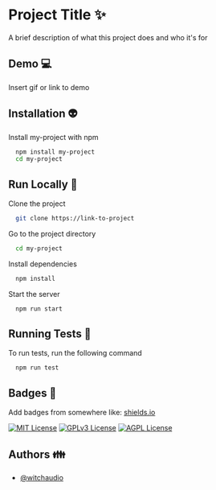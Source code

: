 
# Project Title ✨

A brief description of what this project does and who it's for


## Demo 💻

Insert gif or link to demo


## Installation 👽

Install my-project with npm

```bash
  npm install my-project
  cd my-project
```
    
## Run Locally 🚀

Clone the project

```bash
  git clone https://link-to-project
```

Go to the project directory

```bash
  cd my-project
```

Install dependencies

```bash
  npm install
```

Start the server

```bash
  npm run start
```


## Running Tests 🧪

To run tests, run the following command

```bash
  npm run test
```


## Badges 🎈

Add badges from somewhere like: [shields.io](https://shields.io/)

[![MIT License](https://img.shields.io/badge/License-MIT-green.svg)](https://choosealicense.com/licenses/mit/)
[![GPLv3 License](https://img.shields.io/badge/License-GPL%20v3-yellow.svg)](https://opensource.org/licenses/)
[![AGPL License](https://img.shields.io/badge/license-AGPL-blue.svg)](http://www.gnu.org/licenses/agpl-3.0)


## Authors 👪

- [@witchaudio](https://www.github.com/witchaudio)


